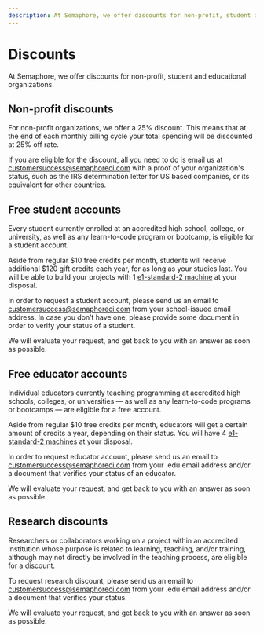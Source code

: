 ```yaml
---
description: At Semaphore, we offer discounts for non-profit, student and educational organizations. Read this page to learn if you qualify for a discount.
---
```


# Discounts

At Semaphore, we offer discounts for non-profit, student and educational organizations.

## Non-profit discounts

For non-profit organizations, we offer a 25% discount. This means that at the end of each monthly billing cycle your total spending will be discounted at 25% off rate.

If you are eligible for the discount, all you need to do is email us at [customersuccess@semaphoreci.com](mailto:customersuccess@semaphoreci.com) with a proof of your organization's status, such as the IRS determination letter for US based companies, or its equivalent for other countries.

## Free student accounts

Every student currently enrolled at an accredited high school, college, or university, as well as any learn-to-code program or bootcamp, is eligible for a student account.

Aside from regular $10 free credits per month, students will receive additional $120 gift credits each year, for as long as your studies last.
You will be able to build your projects with 1 [e1-standard-2 machine](https://docs.semaphoreci.com/ci-cd-environment/machine-types/) at your disposal.

In order to request a student account, please send us an email to [customersuccess@semaphoreci.com](mailto:customersuccess@semaphoreci.com) from your school-issued email address. In case you don’t have one, please provide some document in order to verify your status of a student.

We will evaluate your request, and get back to you with an answer as soon as possible.

## Free educator accounts

Individual educators currently teaching programming at accredited high schools, colleges, or universities — as well as any learn-to-code programs or bootcamps — are eligible for a free account.

Aside from regular $10 free credits per month, educators will get a certain amount of credits a year, depending on their status.
You will have 4 [e1-standard-2 machines](https://docs.semaphoreci.com/ci-cd-environment/machine-types/) at your disposal.

In order to request educator account, please send us an email to [customersuccess@semaphoreci.com](mailto:customersuccess@semaphoreci.com)  from your .edu email address and/or a document that verifies your status of an educator.

We will evaluate your request, and get back to you with an answer as soon as possible.

## Research discounts

Researchers or collaborators working on a project within an accredited institution whose purpose is related to learning, teaching, and/or training, although may not directly be involved in the teaching process, are eligible for a discount.

To request research discount, please send us an email to [customersuccess@semaphoreci.com](mailto:customersuccess@semaphoreci.com) from your .edu email address and/or a document that verifies your status.

We will evaluate your request, and get back to you with an answer as soon as possible.
